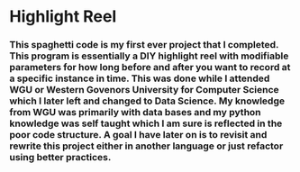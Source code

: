 # Highlight Reel

### This spaghetti code is my first ever project that I completed. This program is essentially a DIY highlight reel with modifiable parameters for how long before and after you want to record at a specific instance in time. This was done while I attended WGU or Western Govenors University for Computer Science which I later left and changed to Data Science. My knowledge from WGU was primarily with data bases and my python knowledge was self taught which I am sure is reflected in the poor code structure. A goal I have later on is to revisit and rewrite this project either in another language or just refactor using better practices.
